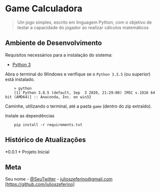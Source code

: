 # Game Calculadora

> Um jogo simples, escrito em linguagem Python, com o objetivo de testar a capacidade do jogador ao realizar cálculos matemáticos


## Ambiente de Desenvolvimento

Requisitos necessários para a instalação do sistema:

- [Python 3](https://www.python.org/downloads/)


Abra o terminal do Windows e verifique se o `Python 3.5.5` (ou superior) está instalado.


```terminal
    > python
    [1] Python 3.8.5 (default, Sep  3 2020, 21:29:08) [MSC v.1916 64 bit (AMD64)] :: Anaconda, Inc. on win32
```

Caminhe, utilizando o terminal, até a pasta `game` (dentro do zip extraído).

Instale as dependências
```terminal
    pip install -r requirements.txt
```


## Histórico de Atualizações

*0.0.1
    * Projeto Inicial

## Meta

Seu nome - [@SeuTwitter](https://twitter.com/julioszeferino) - julioszeferino@gmail.com
[https://github.com/julioszeferino]